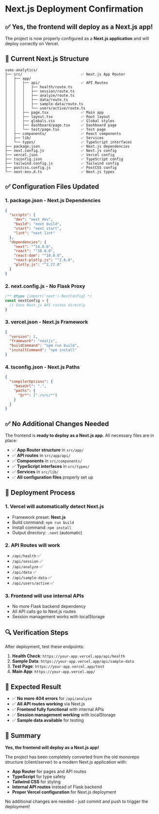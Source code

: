 # Next.js Deployment Confirmation

## ✅ Yes, the frontend will deploy as a Next.js app!

The project is now properly configured as a **Next.js application** and will deploy correctly on Vercel.

## 📁 Current Next.js Structure

```
usms-analytics/
├── src/                           ✅ Next.js App Router
│   ├── app/
│   │   ├── api/                   ✅ API Routes
│   │   │   ├── health/route.ts
│   │   │   ├── session/route.ts
│   │   │   ├── analyze/route.ts
│   │   │   ├── data/route.ts
│   │   │   ├── sample-data/route.ts
│   │   │   └── users/active/route.ts
│   │   ├── page.tsx               ✅ Main app
│   │   ├── layout.tsx             ✅ Root layout
│   │   ├── globals.css            ✅ Global styles
│   │   ├── dashboard/page.tsx     ✅ Dashboard page
│   │   └── test/page.tsx          ✅ Test page
│   ├── components/                ✅ React components
│   ├── lib/                       ✅ Services
│   └── types/                     ✅ TypeScript interfaces
├── package.json                   ✅ Next.js dependencies
├── next.config.js                 ✅ Next.js config
├── vercel.json                    ✅ Vercel config
├── tsconfig.json                  ✅ TypeScript config
├── tailwind.config.js             ✅ Tailwind config
├── postcss.config.js              ✅ PostCSS config
└── next-env.d.ts                  ✅ Next.js types
```

## ✅ Configuration Files Updated

### 1. **package.json** - Next.js Dependencies
```json
{
  "scripts": {
    "dev": "next dev",
    "build": "next build",
    "start": "next start",
    "lint": "next lint"
  },
  "dependencies": {
    "next": "^14.0.0",
    "react": "^18.0.0",
    "react-dom": "^18.0.0",
    "react-plotly.js": "^2.6.0",
    "plotly.js": "^2.27.0"
  }
}
```

### 2. **next.config.js** - No Flask Proxy
```javascript
/** @type {import('next').NextConfig} */
const nextConfig = {
  // Uses Next.js API routes directly
}
```

### 3. **vercel.json** - Next.js Framework
```json
{
  "version": 2,
  "framework": "nextjs",
  "buildCommand": "npm run build",
  "installCommand": "npm install"
}
```

### 4. **tsconfig.json** - Next.js Paths
```json
{
  "compilerOptions": {
    "baseUrl": ".",
    "paths": {
      "@/*": ["./src/*"]
    }
  }
}
```

## ✅ No Additional Changes Needed

The frontend is **ready to deploy as a Next.js app**. All necessary files are in place:

- ✅ **App Router structure** in `src/app/`
- ✅ **API routes** in `src/app/api/`
- ✅ **Components** in `src/components/`
- ✅ **TypeScript interfaces** in `src/types/`
- ✅ **Services** in `src/lib/`
- ✅ **All configuration files** properly set up

## 🚀 Deployment Process

### 1. **Vercel will automatically detect Next.js**
- Framework preset: **Next.js**
- Build command: `npm run build`
- Install command: `npm install`
- Output directory: `.next` (automatic)

### 2. **API Routes will work**
- `/api/health` ✅
- `/api/session` ✅
- `/api/analyze` ✅
- `/api/data` ✅
- `/api/sample-data` ✅
- `/api/users/active` ✅

### 3. **Frontend will use internal APIs**
- No more Flask backend dependency
- All API calls go to Next.js routes
- Session management works with localStorage

## 🔍 Verification Steps

After deployment, test these endpoints:

1. **Health Check**: `https://your-app.vercel.app/api/health`
2. **Sample Data**: `https://your-app.vercel.app/api/sample-data`
3. **Test Page**: `https://your-app.vercel.app/test`
4. **Main App**: `https://your-app.vercel.app/`

## 🎯 Expected Result

- ✅ **No more 404 errors** for `/api/analyze`
- ✅ **All API routes working** via Next.js
- ✅ **Frontend fully functional** with internal APIs
- ✅ **Session management working** with localStorage
- ✅ **Sample data available** for testing

## 📝 Summary

**Yes, the frontend will deploy as a Next.js app!** 

The project has been completely converted from the old monorepo structure (client/server) to a modern Next.js application with:

- **App Router** for pages and API routes
- **TypeScript** for type safety
- **Tailwind CSS** for styling
- **Internal API routes** instead of Flask backend
- **Proper Vercel configuration** for Next.js deployment

No additional changes are needed - just commit and push to trigger the deployment! 